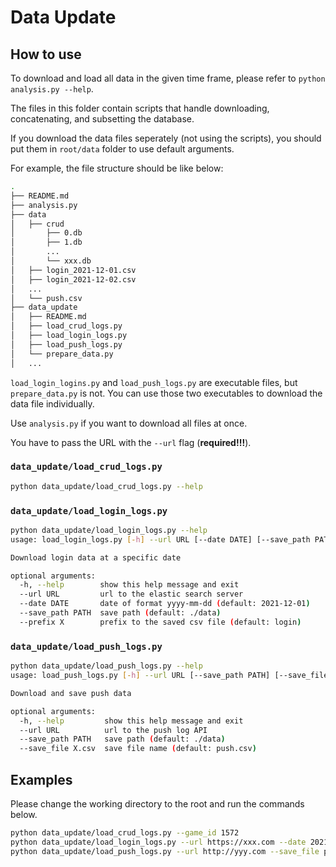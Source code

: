 # Data Update

## How to use

To download and load all data in the given time frame, please refer to `python analysis.py --help`. 

The files in this folder contain scripts that handle downloading, concatenating, and subsetting the database.

If you download the data files seperately (not using the scripts), you should put them in `root/data` folder to use default arguments.

For example, the file structure should be like below:

```bash
.
├── README.md
├── analysis.py
├── data
│   ├── crud
│       ├── 0.db
│       ├── 1.db
│       ...
│       └── xxx.db
│   ├── login_2021-12-01.csv
│   ├── login_2021-12-02.csv
│   ...
│   └── push.csv
├── data_update
│   ├── README.md
│   ├── load_crud_logs.py
│   ├── load_login_logs.py
│   ├── load_push_logs.py
│   └── prepare_data.py
│   ...
```

`load_login_logins.py` and `load_push_logs.py` are executable files, but `prepare_data.py` is not. 
You can use those two executables to download the data file individually. 

Use `analysis.py` if you want to download all files at once.

You have to pass the URL with the `--url` flag (**required!!!**).

### `data_update/load_crud_logs.py`

```bash
python data_update/load_crud_logs.py --help
```

### `data_update/load_login_logs.py`

```bash
python data_update/load_login_logs.py --help
usage: load_login_logs.py [-h] --url URL [--date DATE] [--save_path PATH] [--prefix X]

Download login data at a specific date

optional arguments:
  -h, --help        show this help message and exit
  --url URL         url to the elastic search server
  --date DATE       date of format yyyy-mm-dd (default: 2021-12-01)
  --save_path PATH  save path (default: ./data)
  --prefix X        prefix to the saved csv file (default: login)
```

### `data_update/load_push_logs.py`

```bash
python data_update/load_push_logs.py --help
usage: load_push_logs.py [-h] --url URL [--save_path PATH] [--save_file X.csv]

Download and save push data

optional arguments:
  -h, --help         show this help message and exit
  --url URL          url to the push log API
  --save_path PATH   save path (default: ./data)
  --save_file X.csv  save file name (default: push.csv)

```

## Examples

Please change the working directory to the root and run the commands below.

```bash
python data_update/load_crud_logs.py --game_id 1572
python data_update/load_login_logs.py --url https://xxx.com --date 2021-12-03 --prefix login
python data_update/load_push_logs.py --url http://yyy.com --save_file push.csv
```
